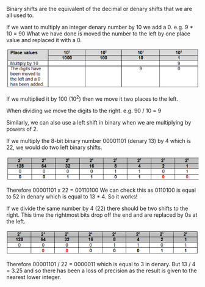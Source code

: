 Binary shifts are the equivalent of the decimal or denary shifts that we are all used to.

If we want to multiply an integer denary number by 10 we add a 0.
e.g. 9 * 10 = 90
What we have done is moved the number to the left by one place value and replaced it with a 0.

![](.guides/img/gridc.png)

If we multiplied it by 100 $(10^2)$ then we move it two places to the left.

When dividing we move the digits to the right.
e.g. 90 / 10 = 9

Similarly, we can also use a left shift in binary when we are multiplying by powers of 2.

If we multiply the 8-bit binary number 00001101 (denary 13) by 4 which is 22, we would do two left binary shifts.

![](.guides/img/gridd.png)

Therefore 00001101 x 22 = 00110100
We can check this as 0110100 is equal to 52 in denary which is equal to 13 * 4.
So it works!


If we divide the same number by 4 (22) there should be two shifts to the right. This time the rightmost bits drop off the end and are replaced by 0s at the left.

![](.guides/img/gride.png)

Therefore 00001101 / 22 = 0000011 which is equal to 3 in denary.
But 13 / 4 = 3.25 and so there has been a loss of precision as the result is given to the nearest lower integer. 